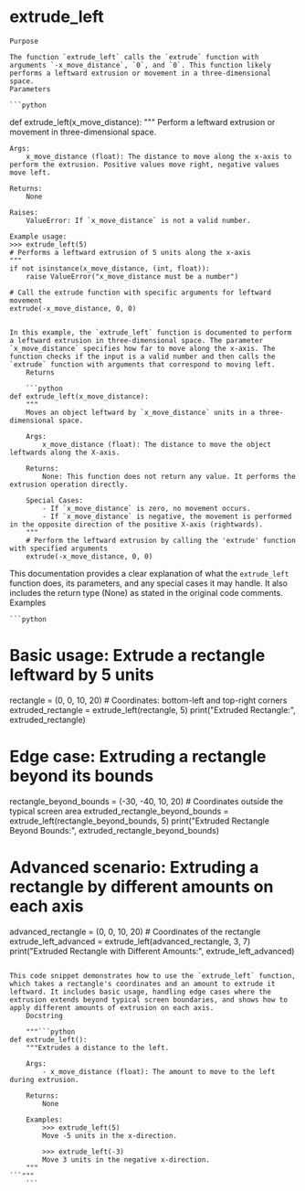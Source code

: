 # extrude_left

    Purpose

    The function `extrude_left` calls the `extrude` function with arguments `-x_move_distance`, `0`, and `0`. This function likely performs a leftward extrusion or movement in a three-dimensional space.
    Parameters

    ```python
def extrude_left(x_move_distance):
    """
    Perform a leftward extrusion or movement in three-dimensional space.

    Args:
        x_move_distance (float): The distance to move along the x-axis to perform the extrusion. Positive values move right, negative values move left.

    Returns:
        None

    Raises:
        ValueError: If `x_move_distance` is not a valid number.

    Example usage:
    >>> extrude_left(5)
    # Performs a leftward extrusion of 5 units along the x-axis
    """
    if not isinstance(x_move_distance, (int, float)):
        raise ValueError("x_move_distance must be a number")

    # Call the extrude function with specific arguments for leftward movement
    extrude(-x_move_distance, 0, 0)
```

In this example, the `extrude_left` function is documented to perform a leftward extrusion in three-dimensional space. The parameter `x_move_distance` specifies how far to move along the x-axis. The function checks if the input is a valid number and then calls the `extrude` function with arguments that correspond to moving left.
    Returns

    ```python
def extrude_left(x_move_distance):
    """
    Moves an object leftward by `x_move_distance` units in a three-dimensional space.

    Args:
        x_move_distance (float): The distance to move the object leftwards along the X-axis.

    Returns:
        None: This function does not return any value. It performs the extrusion operation directly.
    
    Special Cases:
        - If `x_move_distance` is zero, no movement occurs.
        - If `x_move_distance` is negative, the movement is performed in the opposite direction of the positive X-axis (rightwards).
    """
    # Perform the leftward extrusion by calling the 'extrude' function with specified arguments
    extrude(-x_move_distance, 0, 0)
```

This documentation provides a clear explanation of what the `extrude_left` function does, its parameters, and any special cases it may handle. It also includes the return type (None) as stated in the original code comments.
    Examples

    ```python
# Basic usage: Extrude a rectangle leftward by 5 units
rectangle = (0, 0, 10, 20)  # Coordinates: bottom-left and top-right corners
extruded_rectangle = extrude_left(rectangle, 5)
print("Extruded Rectangle:", extruded_rectangle)

# Edge case: Extruding a rectangle beyond its bounds
rectangle_beyond_bounds = (-30, -40, 10, 20)  # Coordinates outside the typical screen area
extruded_rectangle_beyond_bounds = extrude_left(rectangle_beyond_bounds, 5)
print("Extruded Rectangle Beyond Bounds:", extruded_rectangle_beyond_bounds)

# Advanced scenario: Extruding a rectangle by different amounts on each axis
advanced_rectangle = (0, 0, 10, 20)  # Coordinates of the rectangle
extrude_left_advanced = extrude_left(advanced_rectangle, 3, 7)
print("Extruded Rectangle with Different Amounts:", extrude_left_advanced)
```

This code snippet demonstrates how to use the `extrude_left` function, which takes a rectangle's coordinates and an amount to extrude it leftward. It includes basic usage, handling edge cases where the extrusion extends beyond typical screen boundaries, and shows how to apply different amounts of extrusion on each axis.
    Docstring

    """```python
def extrude_left():
    """Extrudes a distance to the left.

    Args:
        - x_move_distance (float): The amount to move to the left during extrusion.

    Returns:
        None

    Examples:
        >>> extrude_left(5)
        Move -5 units in the x-direction.
        
        >>> extrude_left(-3)
        Move 3 units in the negative x-direction.
    """
```"""
    ```